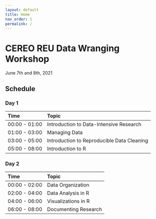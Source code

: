 ```yaml
---
layout: default
title: Home
nav_order: 1
permalink: /
---
```


# CEREO REU Data Wranging Workshop

June 7th and 8th, 2021

## Schedule

### Day 1

| Time          | Topic                                       |
|:--------------|:--------------------------------------------|
| 00:00 - 01:00 | Introduction to Data-Intensive Research     |
| 01:00 - 03:00 | Managing Data                               |
| 03:00 - 05:00 | Introduction to Reproducible Data Cleaning  |
| 05:00 - 08:00 | Introduction to R                           |

### Day 2

| Time          | Topic                                       |
|:--------------|:--------------------------------------------|
| 00:00 - 02:00 | Data Organization                           |
| 02:00 - 04:00 | Data Analysis in R                          |
| 04:00 - 06:00 | Visualizations in R                         |
| 06:00 - 08:00 | Documenting Research                        |

